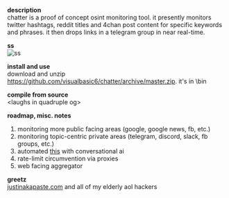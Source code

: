 **description**<br/>
chatter is a proof of concept osint monitoring tool. it presently monitors twitter hashtags, reddit titles and 4chan post content for specific keywords and phrases. it then drops links in a telegram group in near real-time.

**ss**<br/>
![ss](https://github.com/visualbasic6/chatter/raw/master/ss.gif)

**install and use**<br/>
download and unzip https://github.com/visualbasic6/chatter/archive/master.zip. it's in \bin

**compile from source**<br/>
\<laughs in quadruple og\>

**roadmap, misc. notes**<br/>
1. monitoring more public facing areas (google, google news, fb, etc.)
2. monitoring topic-centric private areas (telegram, discord, slack, fb groups, etc.)
3. automated [this](https://pastebin.com/raw/irj4Fyd5) with conversational ai
4. rate-limit circumvention via proxies
5. web facing aggregator

**greetz**<br/>
[justinakapaste.com](https://justinakapaste.com) and all of my elderly aol hackers
